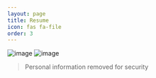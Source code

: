 ```yaml
---
layout: page
title: Resume
icon: fas fa-file
order: 3
---
```

![image](/assets/lib/1.png)
![image](/assets/lib/2.png)












> Personal information removed for security

